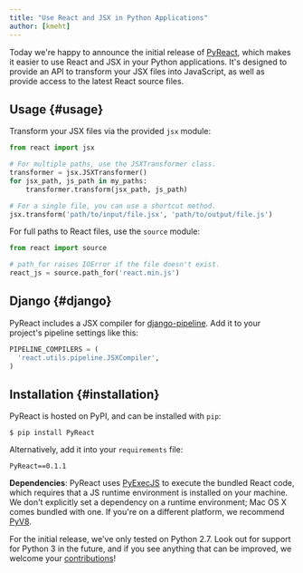 ```yaml
---
title: "Use React and JSX in Python Applications"
author: [kmeht]
---
```


Today we're happy to announce the initial release of [PyReact](https://github.com/facebook/react-python), which makes it easier to use React and JSX in your Python applications. It's designed to provide an API to transform your JSX files into JavaScript, as well as provide access to the latest React source files.

## Usage {#usage}

Transform your JSX files via the provided `jsx` module:

```python
from react import jsx

# For multiple paths, use the JSXTransformer class.
transformer = jsx.JSXTransformer()
for jsx_path, js_path in my_paths:
    transformer.transform(jsx_path, js_path)

# For a single file, you can use a shortcut method.
jsx.transform('path/to/input/file.jsx', 'path/to/output/file.js')
```

For full paths to React files, use the `source` module:

```python
from react import source

# path_for raises IOError if the file doesn't exist.
react_js = source.path_for('react.min.js')
```

## Django {#django}

PyReact includes a JSX compiler for [django-pipeline](https://github.com/cyberdelia/django-pipeline). Add it to your project's pipeline settings like this:

```python
PIPELINE_COMPILERS = (
  'react.utils.pipeline.JSXCompiler',
)
```

## Installation {#installation}

PyReact is hosted on PyPI, and can be installed with `pip`:

    $ pip install PyReact

Alternatively, add it into your `requirements` file:

    PyReact==0.1.1

**Dependencies**: PyReact uses [PyExecJS](https://github.com/doloopwhile/PyExecJS) to execute the bundled React code, which requires that a JS runtime environment is installed on your machine. We don't explicitly set a dependency on a runtime environment; Mac OS X comes bundled with one. If you're on a different platform, we recommend [PyV8](https://code.google.com/p/pyv8/).

For the initial release, we've only tested on Python 2.7. Look out for support for Python 3 in the future, and if you see anything that can be improved, we welcome your [contributions](https://github.com/facebook/react-python/blob/master/CONTRIBUTING.md)!
